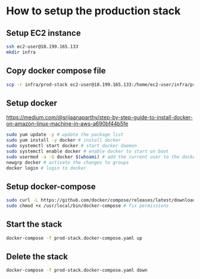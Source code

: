 # How to setup the production stack

## Setup EC2 instance

```bash
ssh ec2-user@18.199.165.133
mkdir infra
```

## Copy docker compose file

```bash
scp -r infra/prod-stack ec2-user@18.199.165.133:/home/ec2-user/infra/prod-stack
```

## Setup docker

https://medium.com/@srijaanaparthy/step-by-step-guide-to-install-docker-on-amazon-linux-machine-in-aws-a690bf44b5fe

```bash
sudo yum update -y # update the package list
sudo yum install -y docker # install docker
sudo systemctl start docker # start docker daemon
sudo systemctl enable docker # enable docker to start on boot
sudo usermod -a -G docker $(whoami) # add the current user to the docker group
newgrp docker # activate the changes to groups
docker login # login to docker
```

## Setup docker-compose

```bash
sudo curl -L https://github.com/docker/compose/releases/latest/download/docker-compose-$(uname -s)-$(uname -m) -o /usr/local/bin/docker-compose # docker-compose (latest version)
sudo chmod +x /usr/local/bin/docker-compose # fix permissions
```

## Start the stack

```bash
docker-compose -f prod-stack.docker-compose.yaml up
```

## Delete the stack

```bash
docker-compose -f prod-stack.docker-compose.yaml down
```